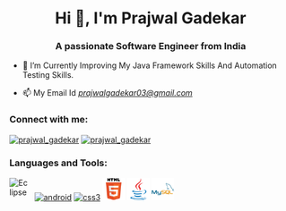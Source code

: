 <h1 align="center">Hi 👋, I'm Prajwal Gadekar</h1>
<h3 align="center">A passionate Software Engineer from India</h3>

- 🔭 I’m Currently Improving My Java Framework Skills And Automation Testing Skills.

- 📫 My Email Id *prajwalgadekar03@gmail.com*

<h3 align="left">Connect with me:</h3>
<p align="left">
<a href="https://www.linkedin.com/in/prajwalgadekar03/" target="blank"><img align="center" src="https://www.svgrepo.com/show/54425/linkedin.svg" alt="prajwal_gadekar" height="30" width="40" /></a>
<a href="https://www.instagram.com/the_riddler_03/" target="blank"><img align="center" src="https://www.svgrepo.com/show/452229/instagram-1.svg" alt="prajwal_gadekar" height="30" width="40" /></a>
</p>

<h3 align="left">Languages and Tools:</h3>
<p align="left">
  <img align="left" alt="Eclipse" width="35px" src="https://www.svgrepo.com/show/353685/eclipse-icon.svg" style="padding: 0 10px 10px 0;" /> 
  <a href="https://www.selenium.dev/" target="_blank" rel="noreferrer"><img src="https://www.svgrepo.com/show/354321/selenium.svg" alt="android" width="40" height="40"/></a> 
  <a href="https://maven.apache.org/" target="_blank" rel="noreferrer"><img src="https://www.svgrepo.com/show/373829/maven.svg" alt="css3" width="40" height="40"/></a>
  <a href="https://www.w3.org/html/" target="_blank" rel="noreferrer"><img src="https://raw.githubusercontent.com/devicons/devicon/master/icons/html5/html5-original-wordmark.svg" alt="html5" width="40" height="40"/></a>
  <a href="https://www.java.com" target="_blank" rel="noreferrer"><img src="https://raw.githubusercontent.com/devicons/devicon/master/icons/java/java-original.svg" alt="java" width="40" height="40"/></a>
  <a href="https://www.mysql.com/" target="_blank" rel="noreferrer"><img src="https://raw.githubusercontent.com/devicons/devicon/master/icons/mysql/mysql-original-wordmark.svg" alt="mysql" width="40" height="40"/></a></a>
  </p>



